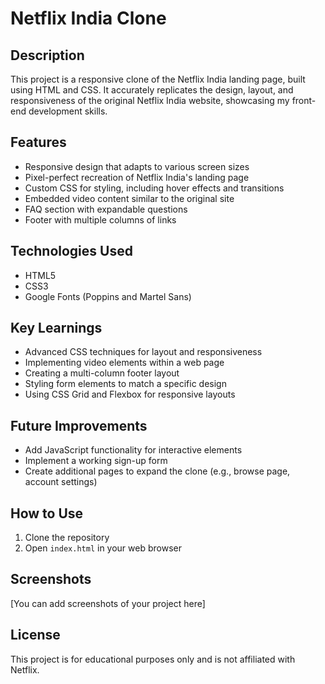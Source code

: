 # Netflix India Clone

## Description

This project is a responsive clone of the Netflix India landing page, built using HTML and CSS. It accurately replicates the design, layout, and responsiveness of the original Netflix India website, showcasing my front-end development skills.

## Features

- Responsive design that adapts to various screen sizes
- Pixel-perfect recreation of Netflix India's landing page
- Custom CSS for styling, including hover effects and transitions
- Embedded video content similar to the original site
- FAQ section with expandable questions
- Footer with multiple columns of links

## Technologies Used

- HTML5
- CSS3
- Google Fonts (Poppins and Martel Sans)

## Key Learnings

- Advanced CSS techniques for layout and responsiveness
- Implementing video elements within a web page
- Creating a multi-column footer layout
- Styling form elements to match a specific design
- Using CSS Grid and Flexbox for responsive layouts

## Future Improvements

- Add JavaScript functionality for interactive elements
- Implement a working sign-up form
- Create additional pages to expand the clone (e.g., browse page, account settings)

## How to Use

1. Clone the repository
2. Open `index.html` in your web browser

## Screenshots

[You can add screenshots of your project here]

## License

This project is for educational purposes only and is not affiliated with Netflix.

